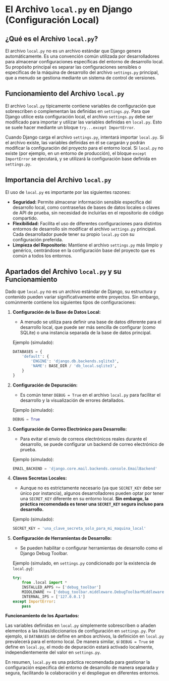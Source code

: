 # El Archivo `local.py` en Django (Configuración Local)

## ¿Qué es el Archivo `local.py`?

El archivo `local.py` no es un archivo estándar que Django genera automáticamente. Es una convención común utilizada por desarrolladores para almacenar configuraciones específicas del entorno de desarrollo local. Su propósito principal es separar las configuraciones sensibles o específicas de la máquina de desarrollo del archivo `settings.py` principal, que a menudo se gestiona mediante un sistema de control de versiones.

## Funcionamiento del Archivo `local.py`

El archivo `local.py` típicamente contiene variables de configuración que sobrescriben o complementan las definidas en `settings.py`. Para que Django utilice esta configuración local, el archivo `settings.py` debe ser modificado para importar y utilizar las variables definidas en `local.py`. Esto se suele hacer mediante un bloque `try...except ImportError`.

Cuando Django carga el archivo `settings.py`, intentará importar `local.py`. Si el archivo existe, las variables definidas en él se cargarán y podrán modificar la configuración del proyecto para el entorno local. Si `local.py` no existe (por ejemplo, en un entorno de producción), el bloque `except ImportError` se ejecutará, y se utilizará la configuración base definida en `settings.py`.

## Importancia del Archivo `local.py`

El uso de `local.py` es importante por las siguientes razones:

* **Seguridad:** Permite almacenar información sensible específica del desarrollo local, como contraseñas de bases de datos locales o claves de API de prueba, sin necesidad de incluirlas en el repositorio de código compartido.
* **Flexibilidad:** Facilita el uso de diferentes configuraciones para distintos entornos de desarrollo sin modificar el archivo `settings.py` principal. Cada desarrollador puede tener su propio `local.py` con su configuración preferida.
* **Limpieza del Repositorio:** Mantiene el archivo `settings.py` más limpio y genérico, centrándose en la configuración base del proyecto que es común a todos los entornos.

## Apartados del Archivo `local.py` y su Funcionamiento

Dado que `local.py` no es un archivo estándar de Django, su estructura y contenido pueden variar significativamente entre proyectos. Sin embargo, comúnmente contiene los siguientes tipos de configuraciones:

1.  **Configuración de la Base de Datos Local:**
    * A menudo se utiliza para definir una base de datos diferente para el desarrollo local, que puede ser más sencilla de configurar (como SQLite) o una instancia separada de la base de datos principal.

    Ejemplo (simulado):
    ```python
    DATABASES = {
        'default': {
            'ENGINE': 'django.db.backends.sqlite3',
            'NAME': BASE_DIR / 'db_local.sqlite3',
        }
    }
    ```

2.  **Configuración de Depuración:**
    * Es común tener `DEBUG = True` en el archivo `local.py` para facilitar el desarrollo y la visualización de errores detallados.

    Ejemplo (simulado):
    ```python
    DEBUG = True
    ```

3.  **Configuración de Correo Electrónico para Desarrollo:**
    * Para evitar el envío de correos electrónicos reales durante el desarrollo, se puede configurar un backend de correo electrónico de prueba.

    Ejemplo (simulado):
    ```python
    EMAIL_BACKEND = 'django.core.mail.backends.console.EmailBackend'
    ```

4.  **Claves Secretas Locales:**
    * Aunque no es estrictamente necesario (ya que `SECRET_KEY` debe ser único por instancia), algunos desarrolladores pueden optar por tener una `SECRET_KEY` diferente en su entorno local. **Sin embargo, la práctica recomendada es tener una `SECRET_KEY` segura incluso para desarrollo.**

    Ejemplo (simulado):
    ```python
    SECRET_KEY = 'una_clave_secreta_solo_para_mi_maquina_local'
    ```

5.  **Configuración de Herramientas de Desarrollo:**
    * Se pueden habilitar o configurar herramientas de desarrollo como el Django Debug Toolbar.

    Ejemplo (simulado, en `settings.py` condicionado por la existencia de `local.py`):
    ```python
    try:
        from .local import *
        INSTALLED_APPS += ['debug_toolbar']
        MIDDLEWARE += ['debug_toolbar.middleware.DebugToolbarMiddleware']
        INTERNAL_IPS = ['127.0.0.1']
    except ImportError:
        pass
    ```

**Funcionamiento de los Apartados:**

Las variables definidas en `local.py` simplemente sobrescriben o añaden elementos a las listas/diccionarios de configuración en `settings.py`. Por ejemplo, si `DATABASES` se define en ambos archivos, la definición en `local.py` prevalecerá para el entorno local. De manera similar, si `DEBUG = True` se define en `local.py`, el modo de depuración estará activado localmente, independientemente del valor en `settings.py`.

En resumen, `local.py` es una práctica recomendada para gestionar la configuración específica del entorno de desarrollo de manera separada y segura, facilitando la colaboración y el despliegue en diferentes entornos.